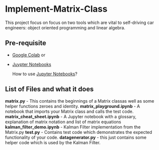 # Implement-Matrix-Class
This project focus on focus on two tools which are vital to self-driving car engineers: object oriented programming and linear algebra.

## Pre-requisite
- [Google Colab](https://colab.research.google.com/)
          or
- [Juypter Notebooks](https://jupyter.readthedocs.io/en/latest/install.html)
  
  How to use [Jupyter Notebooks](https://www.codecademy.com/articles/how-to-use-jupyter-notebooks)?

## List of Files and what it does
**matrix.py** - This contains the beginnings of a Matrix classas well as some helper functions zeroes and identity.
**matrix_playground.ipynb** - A notebook that imports your Matrix class and calls the test code.
**matrix_cheat_sheet.ipynb** - A Jupyter notebook with a glossary, explanation of matrix notation and list of matrix equations
**kalman_filter_demo.ipynb** - Kalman Filter implementation from the Matrix.py
**test.py** - Contains test code which demonstrates the expected functionality of your code.
**datagenerator.py** - this just contains some helper code which is used by the Kalman Filter.
